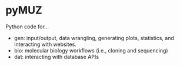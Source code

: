 # pyMUZ
Python code for...
- gen: input/output, data wrangling, generating plots, statistics, and interacting with websites.
- bio: molecular biology workflows (i.e., cloning and sequencing)
- dat: interacting with database APIs